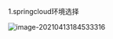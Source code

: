 1.springcloud环境选择

![image-20210413184533316](C:\Users\王形友\AppData\Roaming\Typora\typora-user-images\image-20210413184533316.png)

